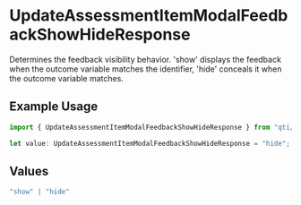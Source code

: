 # UpdateAssessmentItemModalFeedbackShowHideResponse

Determines the feedback visibility behavior. 'show' displays the feedback when the outcome variable matches the identifier, 'hide' conceals it when the outcome variable matches.

## Example Usage

```typescript
import { UpdateAssessmentItemModalFeedbackShowHideResponse } from "qti/models/operations";

let value: UpdateAssessmentItemModalFeedbackShowHideResponse = "hide";
```

## Values

```typescript
"show" | "hide"
```